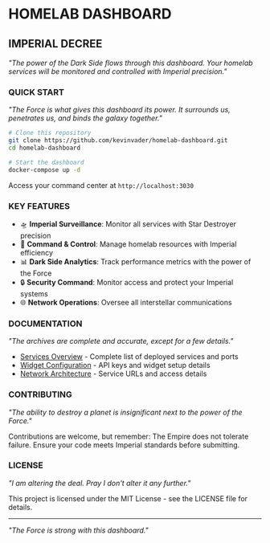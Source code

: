 # HOMELAB DASHBOARD

## IMPERIAL DECREE

*"The power of the Dark Side flows through this dashboard. Your homelab services will be monitored and controlled with Imperial precision."*

### QUICK START
*"The Force is what gives this dashboard its power. It surrounds us, penetrates us, and binds the galaxy together."*

```bash
# Clone this repository
git clone https://github.com/kevinvader/homelab-dashboard.git
cd homelab-dashboard

# Start the dashboard
docker-compose up -d
```

Access your command center at `http://localhost:3030`

### KEY FEATURES
- 🛸 **Imperial Surveillance**: Monitor all services with Star Destroyer precision
- 🎯 **Command & Control**: Manage homelab resources with Imperial efficiency
- 📊 **Dark Side Analytics**: Track performance metrics with the power of the Force
- 🔒 **Security Command**: Monitor access and protect your Imperial systems
- 🌐 **Network Operations**: Oversee all interstellar communications

### DOCUMENTATION
*"The archives are complete and accurate, except for a few details."*

- [Services Overview](./docs/services.md) - Complete list of deployed services and ports
- [Widget Configuration](./docs/widgets.md) - API keys and widget setup details
- [Network Architecture](./docs/network.md) - Service URLs and access details

### CONTRIBUTING
*"The ability to destroy a planet is insignificant next to the power of the Force."*

Contributions are welcome, but remember: The Empire does not tolerate failure. Ensure your code meets Imperial standards before submitting.

### LICENSE
*"I am altering the deal. Pray I don't alter it any further."*

This project is licensed under the MIT License - see the LICENSE file for details.

---

*"The Force is strong with this dashboard."*
